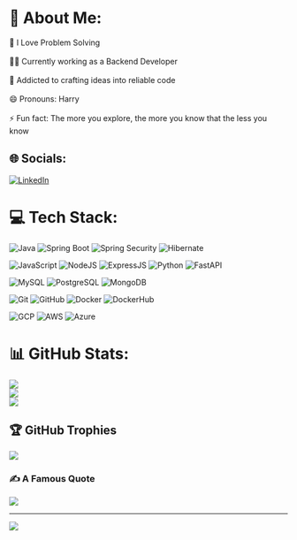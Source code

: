 # 💫 About Me:
👀 I Love Problem Solving<br><br>👩‍💻 Currently working as a Backend Developer<br><br>🧠 Addicted to crafting ideas into reliable code<br><br>😄 Pronouns: Harry<br><br>⚡ Fun fact: The more you explore, the more you know that the less you know


## 🌐 Socials:
[![LinkedIn](https://img.shields.io/badge/LinkedIn-%230077B5.svg?logo=linkedin&logoColor=white)](https://linkedin.com/in/muhammad-yousuf952) 

# 💻 Tech Stack:
<!-- Languages & Frameworks -->
![Java](https://img.shields.io/badge/java-%23ED8B00.svg?style=for-the-badge&logo=openjdk&logoColor=white)
![Spring Boot](https://img.shields.io/badge/springboot-%236DB33F.svg?style=for-the-badge&logo=springboot&logoColor=white)
![Spring Security](https://img.shields.io/badge/spring%20security-%236DB33F.svg?style=for-the-badge&logo=springsecurity&logoColor=white)
![Hibernate](https://img.shields.io/badge/hibernate-%239E9E9E.svg?style=for-the-badge&logo=hibernate&logoColor=white)

![JavaScript](https://img.shields.io/badge/javascript-%23323330.svg?style=for-the-badge&logo=javascript&logoColor=%23F7DF1E)
![NodeJS](https://img.shields.io/badge/node.js-6DA55F?style=for-the-badge&logo=node.js&logoColor=white)
![ExpressJS](https://img.shields.io/badge/express.js-%23404d59.svg?style=for-the-badge&logo=express&logoColor=%2361DAFB)
![Python](https://img.shields.io/badge/python-3670A0?style=for-the-badge&logo=python&logoColor=ffdd54)
![FastAPI](https://img.shields.io/badge/fastapi-009688?style=for-the-badge&logo=fastapi&logoColor=white)

<!-- Databases -->
![MySQL](https://img.shields.io/badge/mysql-%2300f.svg?style=for-the-badge&logo=mysql&logoColor=white)
![PostgreSQL](https://img.shields.io/badge/postgresql-%23316192.svg?style=for-the-badge&logo=postgresql&logoColor=white)
![MongoDB](https://img.shields.io/badge/mongodb-%234ea94b.svg?style=for-the-badge&logo=mongodb&logoColor=white)

<!-- DevOps & Tools -->
![Git](https://img.shields.io/badge/git-%23F05033.svg?style=for-the-badge&logo=git&logoColor=white)
![GitHub](https://img.shields.io/badge/github-%23121011.svg?style=for-the-badge&logo=github&logoColor=white)
![Docker](https://img.shields.io/badge/docker-%230db7ed.svg?style=for-the-badge&logo=docker&logoColor=white)
![DockerHub](https://img.shields.io/badge/dockerhub-%230db7ed.svg?style=for-the-badge&logo=docker&logoColor=white)

<!-- Cloud -->
![GCP](https://img.shields.io/badge/Google%20Cloud-%234285F4.svg?style=for-the-badge&logo=google-cloud&logoColor=white)
![AWS](https://img.shields.io/badge/Amazon%20AWS-%23FF9900.svg?style=for-the-badge&logo=amazon-aws&logoColor=white)
![Azure](https://img.shields.io/badge/azure-%230072C6.svg?style=for-the-badge&logo=microsoftazure&logoColor=white)

# 📊 GitHub Stats:
![](https://github-readme-stats.vercel.app/api?username=yousuf-git&theme=dark&hide_border=false&include_all_commits=true&count_private=true)<br/>
![](https://github-readme-streak-stats.herokuapp.com/?user=yousuf-git&theme=dark&hide_border=false)<br/>
![](https://github-readme-stats.vercel.app/api/top-langs/?username=yousuf-git&theme=dark&hide_border=false&include_all_commits=true&count_private=true&layout=compact)

## 🏆 GitHub Trophies
![](https://github-profile-trophy.vercel.app/?username=yousuf-git&theme=radical&no-frame=false&no-bg=true&margin-w=4)

### ✍️ A Famous Quote
![](https://quotes-github-readme.vercel.app/api?type=horizontal&theme=dark)

---
[![](https://visitcount.itsvg.in/api?id=yousuf-git&icon=2&color=3)](https://visitcount.itsvg.in)
